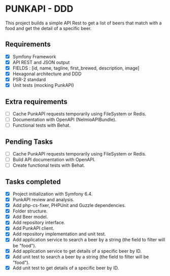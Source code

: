 # PUNKAPI - DDD

This project builds a simple API Rest to get a list of beers that match with a food and get the detail of a specific beer.

## Requirements

- [X] Symfony Framework
- [X] API REST and JSON output
- [X] FIELDS : [id, name, tagline, first_brewed, description, image]
- [X] Hexagonal architecture and DDD
- [X] PSR-2 standard
- [X] Unit tests (mocking PunkAPI)

## Extra requirements
- [ ] Cache PunkAPI requests temporarily using FileSystem or Redis.
- [ ] Documentation with OpenAPI (NelmioAPIBundle).
- [ ] Functional tests with Behat.

## Pending Tasks
- [ ] Cache PunkAPI requests temporarily using FileSystem or Redis.
- [ ] Build API documentation with OpenAPI.
- [ ] Create functional tests with Behat.

## Tasks completed
- [X] Project initialization with Symfony 6.4.
- [X] PunkAPI review and analysis.
- [X] Add php-cs-fixer, PHPUnit and Guzzle dependencies.
- [X] Folder structure.
- [X] Add Beer model.
- [X] Add repository interface.
- [X] Add PunkAPI client.
- [X] Add repository implementation and unit test.
- [X] Add application service to search a beer by a string (the field to filter will be "food").
- [X] Add application service to get details of a specific beer by ID.
- [X] Add unit test to search a beer by a string (the field to filter will be "food").
- [X] Add unit test to get details of a specific beer by ID.
